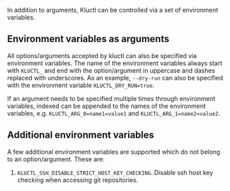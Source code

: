 <!-- This comment is uncommented when auto-synced to www-kluctl.io

---
title: "Environment Variables"
linkTitle: "Environment Variables"
weight: 2
description: >
    Controlling Kluctl via environment variables
---
-->

In addition to arguments, Kluctl can be controlled via a set of environment variables.

## Environment variables as arguments
All options/arguments accepted by kluctl can also be specified via environment variables. The name of the environment
variables always start with `KLUCTL_` and end with the option/argument in uppercase and dashes replaced with
underscores. As an example, `--dry-run` can also be specified with the environment variable
`KLUCTL_DRY_RUN=true`.

If an argument needs to be specified multiple times through environment variables, indexed can be appended to the
names of the environment variables, e.g. `KLUCTL_ARG_0=name1=value1` and `KLUCTL_ARG_1=name2=value2`.

## Additional environment variables
A few additional environment variables are supported which do not belong to an option/argument. These are:

1. `KLUCTL_SSH_DISABLE_STRICT_HOST_KEY_CHECKING`. Disable ssh host key checking when accessing git repositories.
